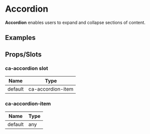 
# Accordion

**Accordion** enables users to expand and collapse sections of content.


## Examples

<CodeSnippet codePenId="VBYOpp"></CodeSnippet>

## Props/Slots

### ca-accordion slot

| Name | Type |
| ------ | ----------- | 
| default   | ca-accordion-item |

### ca-accordion-item

| Name | Type |
| ------ | ----------- | 
| default   | any |